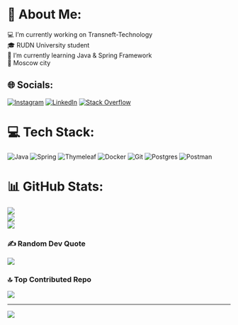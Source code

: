 # 💫 About Me:
💻 I’m currently working on Transneft-Technology<br>🎓 RUDN University student<br>🔎 I’m currently learning Java & Spring Framework<br>🌆 Moscow city


## 🌐 Socials:
[![Instagram](https://img.shields.io/badge/Instagram-%23E4405F.svg?logo=Instagram&logoColor=white)](https://instagram.com/mr_evteev) [![LinkedIn](https://img.shields.io/badge/LinkedIn-%230077B5.svg?logo=linkedin&logoColor=white)](https://linkedin.com/in/александр-евтеев-755134249) [![Stack Overflow](https://img.shields.io/badge/-Stackoverflow-FE7A16?logo=stack-overflow&logoColor=white)](https://stackoverflow.com/users/23224011) 

# 💻 Tech Stack:
![Java](https://img.shields.io/badge/java-%23ED8B00.svg?style=flat-square&logo=openjdk&logoColor=white) ![Spring](https://img.shields.io/badge/spring-%236DB33F.svg?style=flat-square&logo=spring&logoColor=white) ![Thymeleaf](https://img.shields.io/badge/Thymeleaf-%23005C0F.svg?style=flat-square&logo=Thymeleaf&logoColor=white) ![Docker](https://img.shields.io/badge/docker-%230db7ed.svg?style=flat-square&logo=docker&logoColor=white) ![Git](https://img.shields.io/badge/git-%23F05033.svg?style=flat-square&logo=git&logoColor=white) ![Postgres](https://img.shields.io/badge/postgres-%23316192.svg?style=flat-square&logo=postgresql&logoColor=white) ![Postman](https://img.shields.io/badge/Postman-FF6C37?style=flat-square&logo=postman&logoColor=white)
# 📊 GitHub Stats:
![](https://github-readme-stats.vercel.app/api?username=AlexReverse&theme=blue_navy&hide_border=false&include_all_commits=true&count_private=false)<br/>
![](https://nirzak-streak-stats.vercel.app/?user=AlexReverse&theme=blue_navy&hide_border=false)<br/>
![](https://github-readme-stats.vercel.app/api/top-langs/?username=AlexReverse&theme=blue_navy&hide_border=false&include_all_commits=true&count_private=false&layout=compact)

### ✍️ Random Dev Quote
![](https://quotes-github-readme.vercel.app/api?type=vetical&theme=tokyonight)

### 🔝 Top Contributed Repo
![](https://github-contributor-stats.vercel.app/api?username=AlexReverse&limit=5&theme=blue_navy&combine_all_yearly_contributions=true)

---
[![](https://visitcount.itsvg.in/api?id=AlexReverse&icon=6&color=6)](https://visitcount.itsvg.in)

<!-- Proudly created with GPRM ( https://gprm.itsvg.in ) -->
